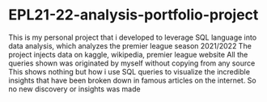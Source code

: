 # EPL21-22-analysis-portfolio-project
This is my personal project that i developed to leverage SQL language into data analysis, which analyzes the premier league season 2021/2022
The project injects data on kaggle, wikipedia, premier league website
All the queries shown was originated by myself without copying from any source
This shows nothing but how i use SQL queries to visualize the incredible insights that have been broken down in famous articles on the internet. So no new discovery or insights was made
